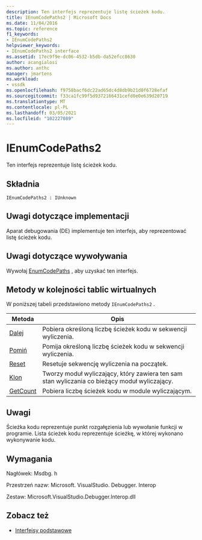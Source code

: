 ```yaml
---
description: Ten interfejs reprezentuje listę ścieżek kodu.
title: IEnumCodePaths2 | Microsoft Docs
ms.date: 11/04/2016
ms.topic: reference
f1_keywords:
- IEnumCodePaths2
helpviewer_keywords:
- IEnumCodePaths2 interface
ms.assetid: 17ec9f9e-dc06-4532-b5db-da52efcc8630
author: acangialosi
ms.author: anthc
manager: jmartens
ms.workload:
- vssdk
ms.openlocfilehash: f9758bacf6dc22ad65dc4d8db9b21d0f6728efaf
ms.sourcegitcommit: f33ca1fc99f5d9372166431cefd0e0e639d20719
ms.translationtype: MT
ms.contentlocale: pl-PL
ms.lasthandoff: 03/05/2021
ms.locfileid: "102227089"
---
```

# <a name="ienumcodepaths2"></a>IEnumCodePaths2
Ten interfejs reprezentuje listę ścieżek kodu.

## <a name="syntax"></a>Składnia

```
IEnumCodePaths2 : IUnknown
```

## <a name="notes-for-implementers"></a>Uwagi dotyczące implementacji
 Aparat debugowania (DE) implementuje ten interfejs, aby reprezentować listę ścieżek kodu.

## <a name="notes-for-callers"></a>Uwagi dotyczące wywoływania
 Wywołaj [EnumCodePaths](../../../extensibility/debugger/reference/idebugprogram2-enumcodepaths.md) , aby uzyskać ten interfejs.

## <a name="methods-in-vtable-order"></a>Metody w kolejności tablic wirtualnych
 W poniższej tabeli przedstawiono metody `IEnumCodePaths2` .

|Metoda|Opis|
|------------|-----------------|
|[Dalej](../../../extensibility/debugger/reference/ienumcodepaths2-next.md)|Pobiera określoną liczbę ścieżek kodu w sekwencji wyliczenia.|
|[Pomiń](../../../extensibility/debugger/reference/ienumcodepaths2-skip.md)|Pomija określoną liczbę ścieżek kodu w sekwencji wyliczenia.|
|[Reset](../../../extensibility/debugger/reference/ienumcodepaths2-reset.md)|Resetuje sekwencję wyliczenia na początek.|
|[Klon](../../../extensibility/debugger/reference/ienumcodepaths2-clone.md)|Tworzy moduł wyliczający, który zawiera ten sam stan wyliczania co bieżący moduł wyliczający.|
|[GetCount](../../../extensibility/debugger/reference/ienumcodepaths2-getcount.md)|Pobiera liczbę ścieżek kodu w module wyliczającym.|

## <a name="remarks"></a>Uwagi
 Ścieżka kodu reprezentuje punkt rozgałęzienia lub wywołanie funkcji w programie. Lista ścieżek kodu reprezentuje ścieżkę, w której wykonano wykonywanie kodu.

## <a name="requirements"></a>Wymagania
 Nagłówek: Msdbg. h

 Przestrzeń nazw: Microsoft. VisualStudio. Debugger. Interop

 Zestaw: Microsoft.VisualStudio.Debugger.Interop.dll

## <a name="see-also"></a>Zobacz też
- [Interfejsy podstawowe](../../../extensibility/debugger/reference/core-interfaces.md)
